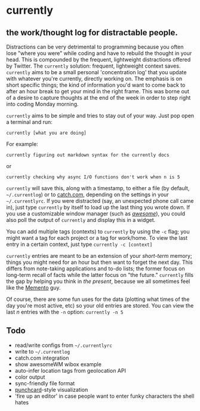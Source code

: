 currently
=========

the work/thought log for distractable people.
---------------------------------------------

Distractions can be very detrimental to programming because you often lose "where you were" while coding and have to rebuild the thought in your head. This is compounded by the frequent, lightweight distractions offered by Twitter. The `currently` solution: frequent, lightweight context saves. `currently` aims to be a small personal 'concentration log' that you update with whatever you're currently, directly working on. The emphasis is on short specific things; the kind of information you'd want to come back to after an hour break to get your mind in the right frame. This was borne out of a desire to capture thoughts at the end of the week in order to step right into coding Monday morning.

`currently` aims to be simple and tries to stay out of your way. Just pop open a terminal and run:

    currently [what you are doing]

For example:

    currently figuring out markdown syntax for the currently docs

or

    currently checking why async I/O functions don't work when n is 5

`currently` will save this, along with a timestamp, to either a file (by default, `~/.currentlog`) or to [catch.com](https://catch.com), depending on the settings in your `~/.currentlyrc`. If you were distracted (say, an unexpected phone call came in), just type `currently` by itself to load up the last thing you wrote down. If you use a customizable window manager (such as *[awesome](http://awesome.naquadah.org/)*), you could also poll the output of `currently` and display this in a widget.

You can add multiple tags (contexts) to `currently` by using the `-c` flag; you might want a tag for each project or a tag for work/home. To view the last entry in a certain context, just type `currently -c [context]` 

`currently` entries are meant to be an extension of your *short-term* memory; things you might need for an hour but then want to forget the next day. This differs from note-taking applications and to-do lists; the former focus on long-term recall of facts while the latter focus on "the future." `currently` fills the gap by helping you think in *the present*, because we all sometimes feel like the [Memento](http://www.imdb.com/title/tt0209144/) guy.

Of course, there are some fun uses for the data (plotting what times of the day you're most active, etc) so your old entries are stored. You can view the last *n* entries with the `-n` option: `currently -n 5`


Todo
----
* read/write configs from `~/.currentlyrc`
* write to `~/.currentlog`
* catch.com integration
* show awesomeWM wibox example
* auto-infer location tags from geolocation API
* color output
* sync-friendly file format
* [punchcard](http://gitready.com/images/punchcard.png)-style visualization
* 'fire up an editor' in case people want to enter funky characters the shell hates
